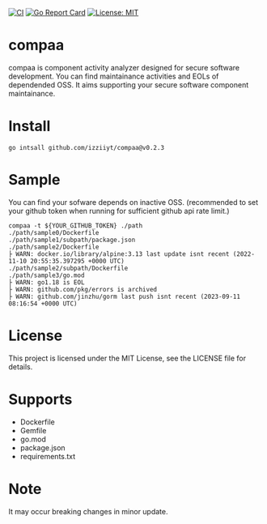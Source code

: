 [![CI][ci-img]][ci]
[![Go Report Card][go-report-img]][go-report]
[![License: MIT][license-img]][license]

# compaa

compaa is component activity analyzer designed for secure software development. You can find maintainance activities and EOLs of dependended OSS.
It aims supporting your secure software component maintainance.

# Install

```shell
go intsall github.com/izziiyt/compaa@v0.2.3
```

# Sample
You can find your sofware depends on inactive OSS. (recommended to set your github token when running for sufficient github api rate limit.)
```shell
compaa -t ${YOUR_GITHUB_TOKEN} ./path
./path/sample0/Dockerfile
./path/sample1/subpath/package.json
./path/sample2/Dockerfile
├ WARN: docker.io/library/alpine:3.13 last update isnt recent (2022-11-10 20:55:35.397295 +0000 UTC)
./path/sample2/subpath/Dockerfile
./path/sample3/go.mod
├ WARN: go1.18 is EOL
├ WARN: github.com/pkg/errors is archived
├ WARN: github.com/jinzhu/gorm last push isnt recent (2023-09-11 08:16:54 +0000 UTC)
```

# License
This project is licensed under the MIT License, see the LICENSE file for details.

# Supports

- Dockerfile
- Gemfile
- go.mod
- package.json
- requirements.txt

# Note

It may occur breaking changes in minor update.

[ci]: https://github.com/izziiyt/compaa/actions/workflows/ci.yaml
[ci-img]: https://github.com/izziiyt/compaa/actions/workflows/ci.yml/badge.svg
[go-report]: https://goreportcard.com/report/github.com/izziiyt/compaa
[go-report-img]: https://goreportcard.com/badge/github.com/izziiyt/compaa
[license]: https://opensource.org/licenses/MIT
[license-img]: https://img.shields.io/badge/License-MIT-yellow.svg
